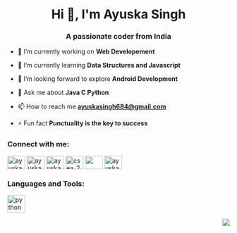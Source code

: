 <h1 align="center">Hi 👋, I'm Ayuska Singh</h1>
<h3 align="center">A passionate coder from India</h3>

- 🔭 I’m currently working on **Web Developement**

- 🌱 I’m currently learning **Data Structures and Javascript**

- 🤝 I’m looking forward to explore **Android Development**

- 💬 Ask me about **Java C Python**

- 📫 How to reach me **ayuskasingh684@gmail.com**

- ⚡ Fun fact **Punctuality is the key to success**

<h3 align="left">Connect with me:</h3>
<p align="left">
<a href="https://linkedin.com/in/ayuska singh" target="blank"><img align="center" src="https://cdn-icons-png.flaticon.com/128/3536/3536505.png" alt="ayuska singh" height="30" width="40" /></a>
<a href="https://instagram.com/ayuska.75007" target="blank"><img align="center" src="https://cdn-icons-png.flaticon.com/128/2111/2111463.png" alt="ayuska.75007" height="30" width="40" /></a>
<a href="https://www.codechef.com/users/ayuskasingh99" target="blank"><img align="center" src="https://icons8.com/icon/vAtJFm3hwtQw/codechef" alt="ayuskasingh99" height="30" width="40" /></a>
<a href="https://www.hackerrank.com/csea_21b0101039" target="blank"><img align="center" src="https://img.icons8.com/?size=32&id=OUPsEPLKIebZ&format=png" alt="csea_21b0101039" height="30" width="40" /></a>
<a href="https://www.leetcode.com/csea_21b0101039" target="blank"><img align="center" src="https://img.icons8.com/?size=16&id=S22n5FcHWTiO&format=png" height="30" width="40" /></a>
<a href="https://auth.geeksforgeeks.org/user/ayuskaswfy1" target="blank"><img align="center" src="https://img.icons8.com/?size=48&id=AbQBhN9v62Ob&format=png" alt="ayuskaswfy1" height="30" width="40" /></a>
</p>
<h3 align="left">Languages and Tools:</h3>
<p align="left"> <a href="https://developer.android.com" target="_blank" rel="noreferrer"> <img src="https://img.icons8.com/?size=48&id=17836&format=png" alt="python" width="40" height="40"/> </a> </p>
<p align="right">
  <img align="center" src="(https://github.com/Ayuska-Singh/Ayuska-Singh/blob/main/gif.gif)" />
  </p>



